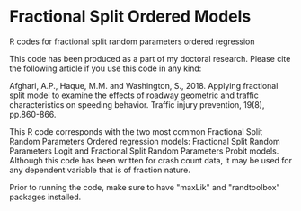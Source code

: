# Fractional Split Ordered Models
R codes for  fractional split random parameters ordered regression

This code has been produced as a part of my doctoral research. Please cite the following article if you use this code in any kind:

Afghari, A.P., Haque, M.M. and Washington, S., 2018. Applying fractional split model to examine the effects of roadway geometric and traffic characteristics on speeding behavior. Traffic injury prevention, 19(8), pp.860-866.

This R code corresponds with the two most common Fractional Split Random Parameters Ordered regression models: Fractional Split Random Parameters Logit and Fractional Split Random Parameters Probit models. Although this code has been written for crash count data, it may be used for any dependent variable that is of fraction nature.

Prior to running the code, make sure to have "maxLik" and "randtoolbox" packages installed.

